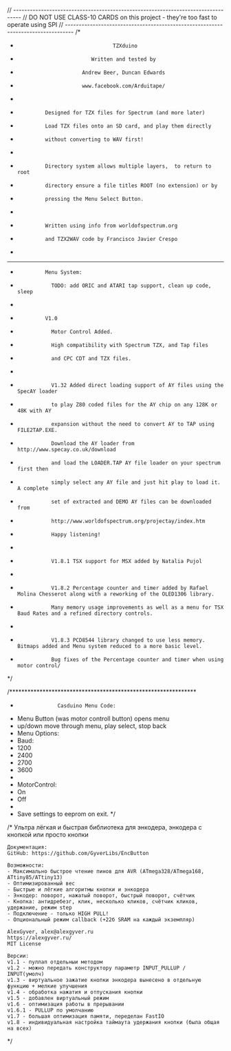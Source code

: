 // ---------------------------------------------------------------------------------
// DO NOT USE CLASS-10 CARDS on this project - they're too fast to operate using SPI
// ---------------------------------------------------------------------------------
/*
 *                                    TZXduino
 *                             Written and tested by
 *                          Andrew Beer, Duncan Edwards
 *                          www.facebook.com/Arduitape/
 *
 *              Designed for TZX files for Spectrum (and more later)
 *              Load TZX files onto an SD card, and play them directly
 *              without converting to WAV first!
 *
 *              Directory system allows multiple layers,  to return to root
 *              directory ensure a file titles ROOT (no extension) or by
 *              pressing the Menu Select Button.
 *
 *              Written using info from worldofspectrum.org
 *              and TZX2WAV code by Francisco Javier Crespo
 *
 *              ***************************************************************
 *              Menu System:
 *                TODO: add ORIC and ATARI tap support, clean up code, sleep
 *
 *              V1.0
 *                Motor Control Added.
 *                High compatibility with Spectrum TZX, and Tap files
 *                and CPC CDT and TZX files.
 *
 *                V1.32 Added direct loading support of AY files using the SpecAY loader
 *                to play Z80 coded files for the AY chip on any 128K or 48K with AY
 *                expansion without the need to convert AY to TAP using FILE2TAP.EXE.
 *                Download the AY loader from http://www.specay.co.uk/download
 *                and load the LOADER.TAP AY file loader on your spectrum first then
 *                simply select any AY file and just hit play to load it. A complete
 *                set of extracted and DEMO AY files can be downloaded from
 *                http://www.worldofspectrum.org/projectay/index.htm
 *                Happy listening!
 *
 *                V1.8.1 TSX support for MSX added by Natalia Pujol
 *
 *                V1.8.2 Percentage counter and timer added by Rafael Molina Chesserot along with a reworking of the OLED1306 library.
 *                Many memory usage improvements as well as a menu for TSX Baud Rates and a refined directory controls.
 *
 *                V1.8.3 PCD8544 library changed to use less memory. Bitmaps added and Menu system reduced to a more basic level.
 *                Bug fixes of the Percentage counter and timer when using motor control/
 */

/**************************************************************
 *                  Casduino Menu Code:
 *  Menu Button (was motor controll button) opens menu
 *  up/down move through menu, play select, stop back
 *  Menu Options:
 *  Baud:
 *    1200
 *    2400
 *    2700
 *    3600
 *
 *  MotorControl:
 *    On
 *    Off
 *
 *  Save settings to eeprom on exit.
 */

/*
    Ультра лёгкая и быстрая библиотека для энкодера, энкодера с кнопкой или просто кнопки

    Документация:
    GitHub: https://github.com/GyverLibs/EncButton

    Возможности:
    - Максимально быстрое чтение пинов для AVR (ATmega328/ATmega168, ATtiny85/ATtiny13)
    - Оптимизированный вес
    - Быстрые и лёгкие алгоритмы кнопки и энкодера
    - Энкодер: поворот, нажатый поворот, быстрый поворот, счётчик
    - Кнопка: антидребезг, клик, несколько кликов, счётчик кликов, удержание, режим step
    - Подключение - только HIGH PULL!
    - Опциональный режим callback (+22б SRAM на каждый экземпляр)

    AlexGyver, alex@alexgyver.ru
    https://alexgyver.ru/
    MIT License

    Версии:
    v1.1 - пуллап отдельныи методом
    v1.2 - можно передать конструктору параметр INPUT_PULLUP / INPUT(умолч)
    v1.3 - виртуальное зажатие кнопки энкодера вынесено в отдельную функцию + мелкие улучшения
    v1.4 - обработка нажатия и отпускания кнопки
    v1.5 - добавлен виртуальный режим
    v1.6 - оптимизация работы в прерывании
    v1.6.1 - PULLUP по умолчанию
    v1.7 - большая оптимизация памяти, переделан FastIO
    v1.8 - индивидуальная настройка таймаута удержания кнопки (была общая на всех)
*/
